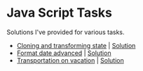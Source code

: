 # Java Script Tasks
Solutions I've provided for various tasks.

- [Cloning and transforming state](https://github.com/TykhonKozachenko/stateful-clones_JS-Task/blob/develop/readme.md) | [Solution](https://github.com/TykhonKozachenko/stateful-clones_JS-Task/commit/83afcaa5bacced86c0d5aeede7b42e3e285a4846)
- [Format date advanced](https://github.com/TykhonKozachenko/format-date-advanced_JS-Task/blob/develop/readme.md) | [Solution](https://github.com/TykhonKozachenko/format-date-advanced_JS-Task/commit/fcad1c43059ce41563139565412d1acc4bc46d6a)
- [Transportation on vacation](https://github.com/TykhonKozachenko/transportation-on-vacation_JS-Task/blob/develop/readme.md) | [Solution](https://github.com/TykhonKozachenko/transportation-on-vacation_JS-Task/commit/2145c0c3a27d7eaa15d1847a763329db61563428)
